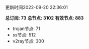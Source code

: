 更新时间2022-09-20 22:36:01

**总订阅: 73**
**总节点: 3102**
**有效节点: 883**
- trojan节点: 71
- ss节点: 512
- v2ray节点: 300
